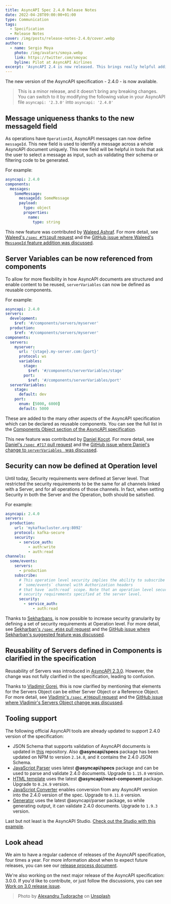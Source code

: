 ```yaml
---
title: AsyncAPI Spec 2.4.0 Release Notes
date: 2022-04-28T09:00:00+01:00
type: Communication
tags:
  - Specification
  - Release Notes
cover: /img/posts/release-notes-2.4.0/cover.webp
authors:
  - name: Sergio Moya
    photo: /img/avatars/smoya.webp
    link: https://twitter.com/smoyac
    byline: Pilot at AsyncAPI Airlines
excerpt: 'AsyncAPI 2.4 is now released. This brings really helpful additions, such as the new `messageId` field, Server Variables reusability, and security at Operation level'
---
```


The new version of the AsyncAPI specification - 2.4.0 - is now available.

> This is a minor release, and it doesn't bring any breaking changes. You can switch to it by modifying the following value in your AsyncAPI file `asyncapi: '2.3.0'` into `asyncapi: '2.4.0'`

## Message uniqueness thanks to the new messageId field

As operations have `OperationId`, AsyncAPI messages can now define `messageId`. This new field is used to identify a message across a whole AsyncAPI document uniquely.
This new field will be helpful in tools that ask the user to select a message as input, such as validating their schema or filtering code to be generated.

For example:

```yaml
asyncapi: 2.4.0
components:
  messages:
    SomeMessage:
      messageId: SomeMessage
      payload:
        type: object
        properties:
          name:
            type: string
```

This new feature was contributed by [Waleed Ashraf](https://github.com/WaleedAshraf).
For more detail, see [Waleed's `/spec #751`pull request](https://github.com/asyncapi/spec/pull/751) and the [GitHub issue where Waleed's `MessageId` feature addition was discussed](https://github.com/asyncapi/spec/issues/458).

## Server Variables can be now referenced from components

To allow for more flexibility in how AsyncAPI documents are structured and enable content to be reused, `serverVariables` can now be defined as reusable components.

For example:

```yaml
asyncapi: 2.4.0
servers:
  development:
    $ref: '#/components/servers/myserver'
  production:
    $ref: '#/components/servers/myserver'
components:
  servers:
    myserver:
      url: '{stage}.my-server.com:{port}'
      protocol: ws
      variables:
        stage:
          $ref: '#/components/serverVariables/stage'
        port:
          $ref: '#/components/serverVariables/port'
  serverVariables:
    stage:
      default: dev
    port:
      enum: [5000, 6000]
      default: 5000
```

These are added to the many other aspects of the AsyncAPI specification which can be declared as reusable components. You can see the full list in the [Components Object section of the AsyncAPI specification](https://www.asyncapi.com/docs/specifications/v2.4.0#componentsObject).

This new feature was contributed by [Daniel Kocot](https://github.com/danielkocot). For more detail, see [Daniel's `/spec #717` pull request](https://github.com/asyncapi/spec/pull/717) and the [GitHub issue where Daniel's change to `serverVariables ` was discussed](https://github.com/asyncapi/spec/issues/707).

## Security can now be defined at Operation level

Until today, Security requirements were defined at Server level. That restricted the security requirements to be the same for all channels linked with a Server, and for all operations of those channels.
In fact, when setting Security in both the Server and the Operation, both should be satisfied.

For example:

```yaml
asyncapi: 2.4.0
servers:
  production:
    url: 'mykafkacluster.org:8092'
    protocol: kafka-secure
    security:
      - service_auth:
          - auth:write
          - auth:read
channels:
  some/events:
    servers:
      - production
    subscribe:
      # This operation level security implies the ability to subscribe to messages from
      # `some/events` channel with Authorization headers
      # that have `auth:read` scope. Note that an operation level security must still satisfy
      # security requirements specified at the server level.
      security:
        - service_auth:
            - auth:read
```

Thanks to [Sekharbans](https://github.com/sekharbans-ebay), is now possible to increase security granularity by defining a set of security requirements at Operation level. For more detail, see [Sekharban's `/spec #584` pull request](https://github.com/asyncapi/spec/pull/584) and the [GitHub issue where Sekharban's suggested feature was discussed](https://github.com/asyncapi/spec/issues/584).

## Reusability of Servers defined in Components is clarified in the specification

Reusability of Servers was introduced in [AsyncAPI 2.3.0](https://www.asyncapi.com/blog/release-notes-2.3.0#servers-and-channels-can-now-be-defined-as-reusable-components). However, the change was not fully clarified in the specification, leading to confusion.

Thanks to [Vladimir Gorej](https://github.com/char0n), this is now clarified by mentioning that elements for the Servers Object can be either Server Object or a Reference Object.
For more detail, see [Vladimir's `/spec #706`pull request](https://github.com/asyncapi/spec/pull/706) and the [GitHub issue where Vladimir's Servers Object change was discussed](https://github.com/asyncapi/spec/issues/705).

## Tooling support

The following official AsyncAPI tools are already updated to support 2.4.0 version of the specification:

- JSON Schema that supports validation of AsyncAPI documents is updated in [this](https://github.com/asyncapi/spec-json-schemas) repository. Also **@asyncapi/specs** package has been updated on NPM to version `2.14.0`, and it contains the 2.4.0 JSON Schema.
- [JavaScript Parser](https://github.com/asyncapi/parser-js/) uses latest **@asyncapi/specs** package and can be used to parse and validate 2.4.0 documents. Upgrade to `1.15.0` version.
- [HTML template](https://github.com/asyncapi/html-template) uses the latest **@asyncapi/react-component** package. Upgrade to `0.24.9` version.
- [JavaScript Converter](https://github.com/asyncapi/converter-js/) enables conversion from any AsyncAPI version into the 2.4.0 version of the spec. Upgrade to `0.11.0` version.
- [Generator](https://github.com/asyncapi/generator/) uses the latest @asyncapi/parser package, so while generating output, it can validate 2.4.0 documents. Upgrade to `1.9.3` version.

Last but not least is the AsyncAPI Studio. [Check out the Studio with this example](https://studio.asyncapi.com/?url=https://raw.githubusercontent.com/asyncapi/spec/v2.4.0/examples/websocket-gemini.yml).

## Look ahead

We aim to have a regular cadence of releases of the AsyncAPI specification, four times a year. For more information about when to expect future releases, you can see our [release process document](https://github.com/asyncapi/spec/blob/master/RELEASE_PROCESS.md#release-cadence).

We're also working on the next major release of the AsyncAPI specification: 3.0.0. If you'd like to contribute, or just follow the discussions, you can see [Work on 3.0 release issue](https://github.com/asyncapi/spec/issues/691).

> Photo by <a href="https://unsplash.com/@andurache?utm_source=unsplash&utm_medium=referral&utm_content=creditCopyText">Alexandru Tudorache</a> on <a href="https://unsplash.com/?utm_source=unsplash&utm_medium=referral&utm_content=creditCopyText">Unsplash</a>
